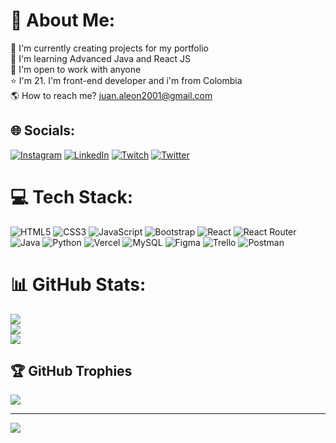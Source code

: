# 💫 About Me:
🔭 I'm currently creating projects for my portfolio
<br>🌱 I'm learning Advanced Java and React JS
<br>🫡 I'm open to work with anyone
<br>⭐ I'm 21. I'm front-end developer and i'm from Colombia
<br>🌎 How to reach me? juan.aleon2001@gmail.com


## 🌐 Socials:
[![Instagram](https://img.shields.io/badge/Instagram-%23E4405F.svg?logo=Instagram&logoColor=white)](https://instagram.com/daquinho228) [![LinkedIn](https://img.shields.io/badge/LinkedIn-%230077B5.svg?logo=linkedin&logoColor=white)](https://linkedin.com/in/alejandro-leon-dev) [![Twitch](https://img.shields.io/badge/Twitch-%239146FF.svg?logo=Twitch&logoColor=white)](https://twitch.tv/dac228) [![Twitter](https://img.shields.io/badge/Twitter-%231DA1F2.svg?logo=Twitter&logoColor=white)](https://twitter.com/dac228) 

# 💻 Tech Stack:
![HTML5](https://img.shields.io/badge/html5-%23E34F26.svg?style=for-the-badge&logo=html5&logoColor=white) ![CSS3](https://img.shields.io/badge/css3-%231572B6.svg?style=for-the-badge&logo=css3&logoColor=white) ![JavaScript](https://img.shields.io/badge/javascript-%23323330.svg?style=for-the-badge&logo=javascript&logoColor=%23F7DF1E) ![Bootstrap](https://img.shields.io/badge/bootstrap-%23563D7C.svg?style=for-the-badge&logo=bootstrap&logoColor=white) ![React](https://img.shields.io/badge/react-%2320232a.svg?style=for-the-badge&logo=react&logoColor=%2361DAFB) ![React Router](https://img.shields.io/badge/React_Router-CA4245?style=for-the-badge&logo=react-router&logoColor=white) ![Java](https://img.shields.io/badge/java-%23ED8B00.svg?style=for-the-badge&logo=java&logoColor=white) ![Python](https://img.shields.io/badge/python-3670A0?style=for-the-badge&logo=python&logoColor=ffdd54) ![Vercel](https://img.shields.io/badge/vercel-%23000000.svg?style=for-the-badge&logo=vercel&logoColor=white) ![MySQL](https://img.shields.io/badge/mysql-%2300f.svg?style=for-the-badge&logo=mysql&logoColor=white) ![Figma](https://img.shields.io/badge/figma-%23F24E1E.svg?style=for-the-badge&logo=figma&logoColor=white) ![Trello](https://img.shields.io/badge/Trello-%23026AA7.svg?style=for-the-badge&logo=Trello&logoColor=white) ![Postman](https://img.shields.io/badge/Postman-FF6C37?style=for-the-badge&logo=postman&logoColor=white)
# 📊 GitHub Stats:
![](https://github-readme-stats.vercel.app/api?username=DaquitoCoder&theme=dark&hide_border=false&include_all_commits=true&count_private=false)<br/>
![](https://github-readme-streak-stats.herokuapp.com/?user=DaquitoCoder&theme=dark&hide_border=false)<br/>
![](https://github-readme-stats.vercel.app/api/top-langs/?username=DaquitoCoder&theme=dark&hide_border=false&include_all_commits=true&count_private=false&layout=compact)

## 🏆 GitHub Trophies
![](https://github-profile-trophy.vercel.app/?username=DaquitoCoder&theme=radical&no-frame=false&no-bg=true&margin-w=4)

---
[![](https://visitcount.itsvg.in/api?id=DaquitoCoder&icon=0&color=0)](https://visitcount.itsvg.in)

<!-- Proudly created with GPRM ( https://gprm.itsvg.in ) -->
